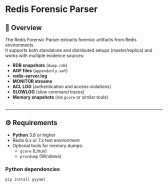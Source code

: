 # Redis Forensic Parser

## 📖 Overview
The Redis Forensic Parser extracts forensic artifacts from Redis environments.  
It supports both standalone and distributed setups (master/replica) and works with multiple evidence sources:

- **RDB snapshots** (`dump.rdb`)  
- **AOF files** (`appendonly.aof`)  
- **redis-server.log**  
- **MONITOR streams**  
- **ACL LOG** (authentication and access violations)  
- **SLOWLOG** (slow command traces)  
- **Memory snapshots** (via `gcore` or similar tools)  
.

---

## ⚙️ Requirements

- **Python** 3.8 or higher  
- Redis 6.x or 7.x test environment  
- Optional tools for memory dumps:  
  - `gcore` (Linux)  
  - `procdump` (Windows)  

### Python dependencies
```bash
pip install pyyaml

